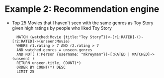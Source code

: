 <!SLIDE bullets>
# Example 2: Recommendation engine

* Top 25 Movies that I haven't seen with the same genres as Toy Story given high ratings by people who liked Toy Story


        MATCH (watched:Movie {title:"Toy Story”})<-­[r1:RATED]-­()‐[r2:RATED]-­>(unseen:Movie)
        WHERE r1.rating > 7 AND r2.rating > 7
        AND watched.genres = unseen.genres
        AND NOT( (:Person {username: "mkreyman"})‐[:RATED | WATCHED]-­>(unseen) )
        RETURN unseen.title, COUNT(*)
        ORDER BY COUNT(*) DESC
        LIMIT 25

